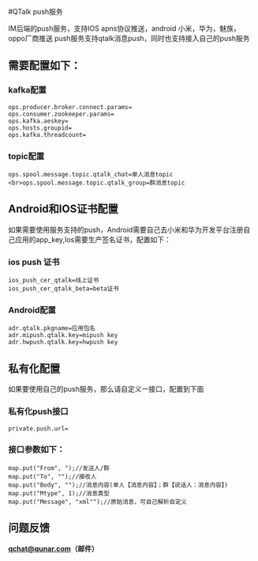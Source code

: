 #QTalk push服务

IM后端的push服务，支持IOS apns协议推送，android 小米，华为，魅族，oppo厂商推送
push服务支持qtalk消息push，同时也支持接入自己的push服务

## 需要配置如下：

### kafka配置

```
ops.producer.broker.connect.params=
ops.consumer.zookeeper.params=
ops.kafka.aeskey=
ops.hosts.groupid=
ops.kafka.threadcount=
```

### topic配置
```
ops.spool.message.topic.qtalk_chat=单人消息topic
<br>ops.spool.message.topic.qtalk_group=群消息topic
```

## Android和IOS证书配置

如果需要使用服务支持的push，Android需要自己去小米和华为开发平台注册自己应用的app_key,Ios需要生产签名证书，配置如下：

### ios push 证书

```
ios_push_cer_qtalk=线上证书
ios_push_cer_qtalk_beta=beta证书
```

### Android配置

```
adr.qtalk.pkgname=应用包名
adr.mipush.qtalk.key=mipush key
adr.hwpush.qtalk.key=hwpush key
```

## 私有化配置

如果要使用自己的push服务，那么请自定义一接口，配置到下面

### 私有化push接口

```
private.push.url=
```

### 接口参数如下：

```
map.put("From", ");//发送人/群
map.put("To", "");//接收人
map.put("Body", "");//消息内容(单人【消息内容】；群【说话人：消息内容】)
map.put("Mtype", 1);//消息类型
map.put("Message", "xml"");//原始消息，可自己解析自定义
```

## 问题反馈

**qchat@qunar.com（邮件）**